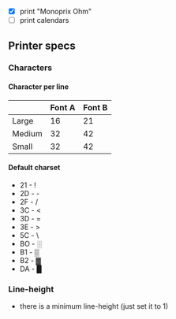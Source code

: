 * [x] print "Monoprix Ohm"
* [ ] print calendars

## Printer specs
### Characters
#### Character per line

|        | Font A | Font B |
| -------|--------|--------|
| Large  | 16     | 21     |
| Medium | 32     | 42     | 
| Small  | 32     | 42     |

#### Default charset
* 21 - !
* 2D - - 
* 2F - /
* 3C - <
* 3D - =
* 3E - >
* 5C - \
* BO - ░
* B1 - ▒
* B2 - ▓
* DA - █

### Line-height
* there is a minimum line-height (just set it to 1)
